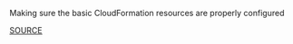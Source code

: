Making sure the basic CloudFormation resources are properly configured

[SOURCE](https://github.com/awslabs/cfn-python-lint)